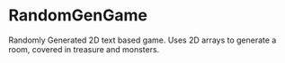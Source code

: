 # RandomGenGame

Randomly Generated 2D text based game. Uses 2D arrays to generate a room, covered in treasure and monsters. 
